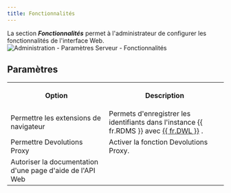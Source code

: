 ```yaml
---
title: Fonctionnalités
---
```

La section ***Fonctionnalités*** permet à l'administrateur de configurer les fonctionnalités de l'interface Web.  
![Administration - Paramètres Serveur - Fonctionnalités](/img/fr/server/ServerOp8042.png) 

## Paramètres 

<table>
	<tr>
		<th>

Option 
		</th>
		<th>
Description 
		</th>
	</tr>
	<tr>
		<td>
Permettre les extensions de navigateur 
		</td>
		<td>
Permets d'enregistrer les identifiants dans l'instance {{ fr.RDMS }} avec [{{ fr.DWL }}](/fr/server/dwl/overview/) . 
		</td>
	</tr>
	<tr>
		<td>
Permettre Devolutions Proxy 
		</td>
		<td>
Activer la fonction Devolutions Proxy. 
		</td>
	</tr>
	<tr>
		<td>
Autoriser la documentation d'une page d'aide de l'API Web 
		</td>
		<td>
		</td>
	</tr>
</table>


